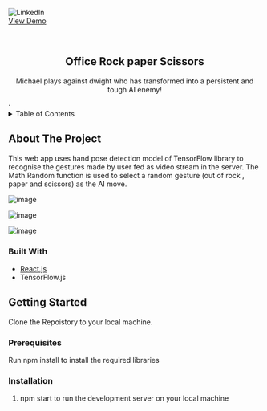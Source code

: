 <div id="top"></div>
<!--
*** Thanks for checking out the Best-README-Template. If you have a suggestion
*** that would make this better, please fork the repo and create a pull request
*** or simply open an issue with the tag "enhancement".
*** Don't forget to give the project a star!
*** Thanks again! Now go create something AMAZING! :D
-->






![LinkedIn][linkedin-shield]
<br>
 <a href="https://www.youtube.com/watch?v=JNc_P6rwGwk">View Demo</a>



<!-- PROJECT LOGO -->
<br />


  <h2 align="center">Office Rock paper Scissors</h2>

  <p align="center">
    Michael plays against dwight who has transformed into a persistent and tough AI enemy! 
    <br />
   
  
  
   
  </p>
    
</div>
 ·
   
<br>



<!-- TABLE OF CONTENTS -->
<details>
  <summary>Table of Contents</summary>
  <ol>
    <li>
      <a href="#about-the-project">About The Project</a>
      <ul>
        <li><a href="#built-with">Built With</a></li>
      </ul>
    </li>
    <li>
      <a href="#getting-started">Getting Started</a>
      <ul>
        <li><a href="#prerequisites">Prerequisites</a></li>
        <li><a href="#installation">Installation</a></li>
      </ul>
    </li>
  
  </ol>
</details>



<!-- ABOUT THE PROJECT -->
## About The Project



This web app uses hand pose detection model of TensorFlow library to recognise the gestures made by user fed as video stream in the server. The Math.Random function is used to 
select a random gesture (out of rock , paper and scissors) as the AI move. 

![image](https://user-images.githubusercontent.com/62829009/158286764-b05df084-7690-4ab7-ad42-02bc6ed458e9.png)


![image](https://user-images.githubusercontent.com/62829009/158286806-1b8fc957-bc72-4356-b262-8138ed7e7883.png)

![image](https://user-images.githubusercontent.com/62829009/158286847-4ad60adc-6e79-4878-a9d7-321db676af6f.png)





### Built With




* [React.js](https://reactjs.org/)
* TensorFlow.js





<!-- GETTING STARTED -->
## Getting Started

Clone the Repoistory to your local machine.

### Prerequisites

Run npm install to install the required libraries

### Installation



1. npm start to run the development server on your local machine



[linkedin-shield]: https://img.shields.io/badge/-LinkedIn-black.svg?style=for-the-badge&logo=linkedin&colorB=555
[linkedin-url]:https://www.linkedin.com/in/gyanendra-prakash-a65122168/

